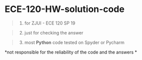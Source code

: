 # ECE-120-HW-solution-code

> 1. for ZJUI - ECE 120 SP 19

> 2. just for checking the answer

>3. most  **Python**  code tested on Spyder or Pycharm

*not responsible for the reliability of the code and the answers *
